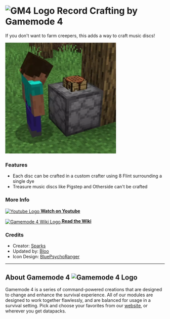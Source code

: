 # <img src="https://raw.githubusercontent.com/Gamemode4Dev/GM4_Datapacks/master/base/images/gm4_logo.png" alt="GM4 Logo" width="32" /> Record Crafting by Gamemode 4<!--$pmc:delete-->

If you don't want to farm creepers, this adds a way to craft music discs!<!--$pmc:headerSize-->

<img src="https://raw.githubusercontent.com/Gamemode4Dev/GM4_Datapacks/master/gm4_record_crafting/images/record_crafting.webp" alt="Creating records in a Custom Crafter" height="350"/>  <!--$modrinth:replaceWithVideo--> <!--$pmc:delete-->

### Features
- Each disc can be crafted in a custom crafter using 8 Flint surrounding a single dye
- Treasure music discs like Pigstep and Otherside can't be crafted

### More Info
[<img src="https://raw.githubusercontent.com/Gamemode4Dev/GM4_Datapacks/master/base/images/youtube_logo.png" alt="Youtube Logo" width="40" align="center"/> **Watch on Youtube**](https://www.youtube.com/watch?v=_GekIoefncg)

[<img src="https://raw.githubusercontent.com/Gamemode4Dev/GM4_Datapacks/master/base/images/gm4_wiki_logo.png" alt="Gamemode 4 Wiki Logo" width="40" align="center"/> **Read the Wiki**](https://wiki.gm4.co/wiki/Record_Crafting)

### Credits
- Creator: [Sparks](https://twitter.com/SelcouthSparks)
- Updated by: [Bloo](https://twitter.com/Bloo_dev)
- Icon Design: [BluePsychoRanger](https://twitter.com/BluPsychoRanger)

---
## About Gamemode 4 <img src="https://raw.githubusercontent.com/Gamemode4Dev/GM4_Datapacks/master/base/images/gm4_logo.png" alt="Gamemode 4 Logo" width="20"/>
Gamemode 4 is a series of command-powered creations that are designed to change and enhance the survival experience. All of our modules are designed to work together flawlessly, and are balanced for usage in a survival setting. Pick and choose your favorites from our [website](https://gm4.co), or wherever you get datapacks.